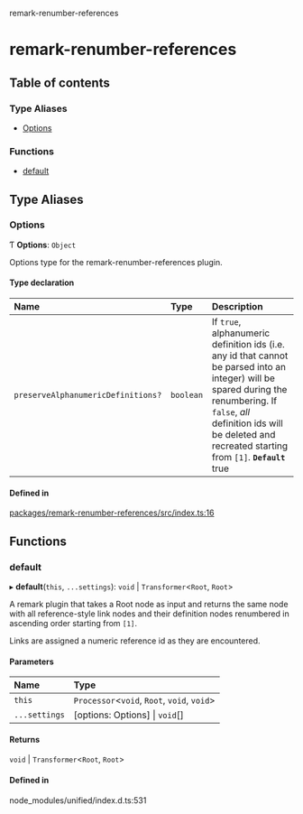 remark-renumber-references

# remark-renumber-references

## Table of contents

### Type Aliases

- [Options](README.md#options)

### Functions

- [default](README.md#default)

## Type Aliases

### Options

Ƭ **Options**: `Object`

Options type for the remark-renumber-references plugin.

#### Type declaration

| Name | Type | Description |
| :------ | :------ | :------ |
| `preserveAlphanumericDefinitions?` | `boolean` | If `true`, alphanumeric definition ids (i.e. any id that cannot be parsed into an integer) will be spared during the renumbering. If `false`, _all_ definition ids will be deleted and recreated starting from `[1]`.  **`Default`**  true |

#### Defined in

[packages/remark-renumber-references/src/index.ts:16](https://github.com/Xunnamius/unified-utils/blob/3d8a3a5/packages/remark-renumber-references/src/index.ts#L16)

## Functions

### default

▸ **default**(`this`, `...settings`): `void` \| `Transformer`<`Root`, `Root`\>

A remark plugin that takes a Root node as input and returns the same node
with all reference-style link nodes and their definition nodes renumbered in
ascending order starting from `[1]`.

Links are assigned a numeric reference id as they are encountered.

#### Parameters

| Name | Type |
| :------ | :------ |
| `this` | `Processor`<`void`, `Root`, `void`, `void`\> |
| `...settings` | [options: Options] \| `void`[] |

#### Returns

`void` \| `Transformer`<`Root`, `Root`\>

#### Defined in

node_modules/unified/index.d.ts:531
